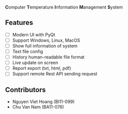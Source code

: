 **C**omputer **T**emperature **I**nformation **M**anagement **S**ystem

## Features

- [ ] Modern UI with PyQt
- [ ] Support Windows, Linux, MacOS
- [ ] Show full information of system
- [ ] Text file config
- [ ] History human-readable file format
- [ ] Live update on screen
- [ ] Report export (txt, html, pdf)
- [ ] Support remote Rest API sending request

## Contributors

- Nguyen Viet Hoang (BI11-099)
- Chu Van Nam (BA11-076)
